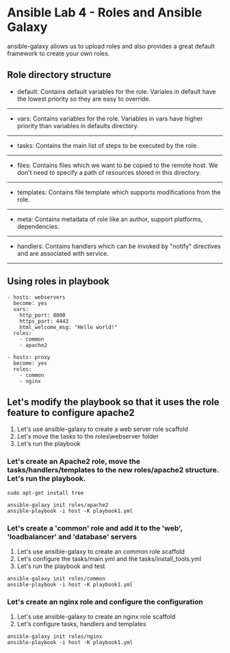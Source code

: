 # Ansible Lab 4 - Roles and Ansible Galaxy

ansible-galaxy allows us to upload roles and also provides a great default framework to create your own roles.

## Role directory structure

- default: Contains default variables for the role. Variales in default have the lowest priority so they are easy to override.

---

- vars: Contains variables for the role. Variables in vars have higher priority than variables in defaults directory.

---

- tasks: Contains the main list of steps to be executed by the role.

---

- files: Contains files which we want to be copied to the remote host. We don't need to specify a path of resources stored in this directory.

---

- templates: Contains file template which supports modifications from the role.

---

- meta: Contains metadata of role like an author, support platforms, dependencies.

---

- handlers: Contains handlers which can be invoked by "notify" directives and are associated with service.

---

## Using roles in playbook

```shell
- hosts: webservers
  become: yes
  vars:
    http_port: 8000
    https_port: 4443
    html_welcome_msg: "Hello world!"
  roles:
    - common
    - apache2

- hosts: proxy
  become: yes
  roles:
    - common
    - nginx

```

## Let's modify the playbook so that it uses the role feature to configure apache2

1. Let's use ansible-galaxy to create a web server role scaffold
2. Let's move the tasks to the roles\webserver folder
3. Let's run the playbook

### Let's create an Apache2 role, move the tasks/handlers/templates to the new roles/apache2 structure. Let's run the playbook.

```shell
sudo apt-get install tree
```

```shell
ansible-galaxy init roles/apache2
ansible-playbook -i host -K playbook1.yml
```

### Let's create a 'common' role and add it to the 'web', 'loadbalancer' and 'database' servers

1. Let's use ansible-galaxy to create an common role scaffold
2. Let's configure the tasks/main.yml and the tasks/install_tools.yml
3. Let's run the playbook and test

```shell
ansible-galaxy init roles/common
ansible-playbook -i host -K playbook1.yml
```

### Let's create an nginx role and configure the configuration

1. Let's use ansible-galaxy to create an nginx role scaffold
2. Let's configure tasks, handlers and templates

```shell
ansible-galaxy init roles/nginx
ansible-playbook -i host -K playbook1.yml
```
